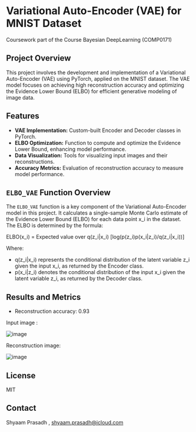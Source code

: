 # Variational Auto-Encoder (VAE) for MNIST Dataset
Coursework part of the Course Bayesian DeepLearning (COMP0171)


## Project Overview
This project involves the development and implementation of a Variational Auto-Encoder (VAE) using PyTorch, applied on the MNIST dataset. The VAE model focuses on achieving high reconstruction accuracy and optimizing the Evidence Lower Bound (ELBO) for efficient generative modeling of image data.

## Features
- **VAE Implementation:** Custom-built Encoder and Decoder classes in PyTorch.
- **ELBO Optimization:** Function to compute and optimize the Evidence Lower Bound, enhancing model performance.
- **Data Visualization:** Tools for visualizing input images and their reconstructions.
- **Accuracy Metrics:** Evaluation of reconstruction accuracy to measure model performance.

## `ELBO_VAE` Function Overview

The `ELBO_VAE` function is a key component of the Variational Auto-Encoder model in this project. It calculates a single-sample Monte Carlo estimate of the Evidence Lower Bound (ELBO) for each data point x_i in the dataset. The ELBO is determined by the formula:

ELBO(x_i) = Expected value over q(z_i|x_i) [log(p(z_i)p(x_i|z_i)/q(z_i|x_i))]

Where:
- q(z_i|x_i) represents the conditional distribution of the latent variable z_i given the input x_i, as returned by the Encoder class.
- p(x_i|z_i) denotes the conditional distribution of the input x_i given the latent variable z_i, as returned by the Decoder class.


## Results and Metrics
- Reconstruction accuracy: 0.93
  
Input image :

![image](https://github.com/sprasadhpy/VAE_MNIST/assets/40602129/a6189302-291f-453e-8576-9a35133995df)


Reconstruction image:

![image](https://github.com/sprasadhpy/VAE_MNIST/assets/40602129/f6b72005-0d14-4ffe-8a95-3abb83f0d664)



## License
MIT

## Contact
Shyaam Prasadh , shyaam.prasadh@icloud.com

